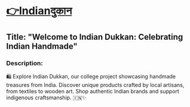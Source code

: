 

<a href= "https://indiandukkan.netlify.app/"><h1>👉Indian<span>दुकान</h1></a>
<h2>Title: "Welcome to Indian Dukkan: Celebrating Indian Handmade"</h2>

<h3>Description:</h3>
<p>🛍️ Explore Indian Dukkan, our college project showcasing handmade treasures from India. Discover unique products crafted by local artisans, from textiles to wooden art. Shop authentic Indian brands and support indigenous craftsmanship. 🇮🇳✨</p>

